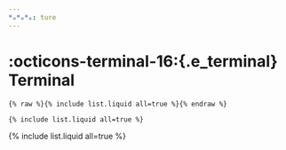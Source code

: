 ```yaml
---
ᴴₒᴴₒᴴₒ: ture
---
```


# **:octicons-terminal-16:{.e_terminal} Terminal**

```
{% raw %}{% include list.liquid all=true %}{% endraw %}

{% include list.liquid all=true %}
```

{% include list.liquid all=true %}
